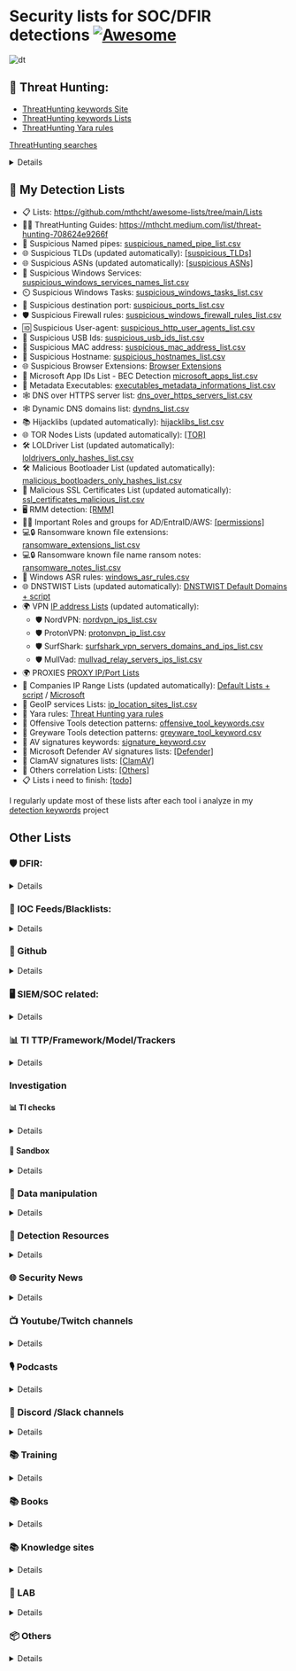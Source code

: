 # Security lists for SOC/DFIR detections [![Awesome](https://awesome.re/badge.svg)](https://awesome.re)
![dt](https://github.com/mthcht/awesome-lists/assets/75267080/059432aa-cfe9-46d1-a611-fbb225bce66e)



## 🐾 Threat Hunting:
- [ThreatHunting keywords Site](https://mthcht.github.io/ThreatHunting-Keywords/)
- [ThreatHunting keywords Lists](https://github.com/mthcht/ThreatHunting-Keywords)
- [ThreatHunting Yara rules](https://github.com/mthcht/ThreatHunting-Keywords-yara-rules)

[ThreatHunting searches](https://github.com/mthcht/Purpleteam/tree/main/Detection/Threat%20Hunting/generic)
<details>
  
  - [Windows Services Searches](https://detect.fyi/threat-hunting-suspicious-windows-service-names-2f0dceea204c)
  - [User-Agents Searches](https://mthcht.medium.com/threat-hunting-suspicious-user-agents-3dd764470bd0)
  - [DNS Over HTTPS Searches](https://mthcht.medium.com/detecting-dns-over-https-30fddb55ac78)
  - [Suspicious TLDs Searches](https://mthcht.medium.com/threat-hunting-suspicious-tlds-a742c2adbf58)
  - [HijackLibs Searches](https://mthcht.medium.com/detect-dll-hijacking-techniques-from-hijacklibs-with-splunk-c760d2e0656f)
  - [Phishing & DNSTWIST Searches](https://detect.fyi/detecting-phishing-attempts-with-dnstwist-37c426b3bbb8)
  - [Browsers extensions Searches](https://mthcht.medium.com/detecting-browser-extensions-installations-e0ac2b45c46b)
  - [C2 hiding in plain sigh](https://mthcht.medium.com/c2-hiding-in-plain-sight-7a83963b9344)
  - [HTML Smuggling artifacts](https://mthcht.medium.com/detecting-html-smuggling-phishing-attempts-15af824e60e4)
  - [PSEXEC & similar tools Searches](https://mthcht.medium.com/detecting-psexec-and-similar-tools-c812bf3dca6c)
  - [Time Slipping detection](https://mthcht.medium.com/event-log-manipulations-1-time-slipping-55bf95631c40)
  - [Suspicious Named pipes](https://detect.fyi/threat-hunting-suspicious-named-pipes-a4206e8a4bc8)

</details>

## 📂 My Detection Lists 
- 📋 Lists: https://github.com/mthcht/awesome-lists/tree/main/Lists
- 🕵️‍♂️ ThreatHunting Guides: https://mthcht.medium.com/list/threat-hunting-708624e9266f
- 🚰 Suspicious Named pipes: [suspicious_named_pipe_list.csv](https://github.com/mthcht/awesome-lists/blob/main/Lists/suspicious_named_pipe_list.csv)
- 🌐 Suspicious TLDs (updated automatically): [[suspicious_TLDs]](https://github.com/mthcht/awesome-lists/tree/main/Lists/TLDs)
- 🌐 Suspicious ASNs (updated automatically): [[suspicious ASNs]](https://github.com/mthcht/awesome-lists/tree/main/Lists/ASNs)
- 🔧 Suspicious Windows Services: [suspicious_windows_services_names_list.csv](https://github.com/mthcht/awesome-lists/blob/main/Lists/suspicious_windows_services_names_list.csv)
- ⏲️ Suspicious Windows Tasks: [suspicious_windows_tasks_list.csv](https://github.com/mthcht/awesome-lists/blob/main/Lists/suspicious_windows_tasks_list.csv)
- 🚪 Suspicious destination port: [suspicious_ports_list.csv](https://github.com/mthcht/awesome-lists/blob/main/Lists/suspicious_ports_list.csv)
- 🛡️ Suspicious Firewall rules: [suspicious_windows_firewall_rules_list.csv](https://github.com/mthcht/awesome-lists/blob/main/Lists/suspicious_windows_firewall_rules_list.csv)
- 🆔 Suspicious User-agent: [suspicious_http_user_agents_list.csv](https://github.com/mthcht/awesome-lists/blob/main/Lists/suspicious_http_user_agents_list.csv)
- 📇 Suspicious USB Ids: [suspicious_usb_ids_list.csv](https://github.com/mthcht/awesome-lists/blob/main/Lists/suspicious_usb_ids_list.csv)
- 🔢 Suspicious MAC address: [suspicious_mac_address_list.csv](https://github.com/mthcht/awesome-lists/blob/main/Lists/suspicious_mac_address_list.csv)
- 📛 Suspicious Hostname: [suspicious_hostnames_list.csv](https://github.com/mthcht/awesome-lists/blob/main/Lists/suspicious_hostnames_list.csv)
- 🌐 Suspicious Browser Extensions: [Browser Extensions](https://github.com/mthcht/awesome-lists/tree/main/Lists/Browser%20Extensions)
- 📧 Microsoft App IDs List - BEC Detection [microsoft_apps_list.csv](https://github.com/mthcht/awesome-lists/blob/main/Lists/microsoft_apps_list.csv)
- 🧮 Metadata Executables: [executables_metadata_informations_list.csv](https://github.com/mthcht/awesome-lists/blob/main/Lists/Windows%20Metadata/executables_metadata_informations_list.csv)
- 🕸️ DNS over HTTPS server list: [dns_over_https_servers_list.csv](https://github.com/mthcht/awesome-lists/blob/main/Lists/dns_over_https_servers_list.csv)
- 🕸️ Dynamic DNS domains list:  [dyndns_list.csv](https://github.com/mthcht/awesome-lists/blob/main/Lists/DYNDNS/dyn-dns-list-alexandrosmagos/dyndns_list.csv)
- 📚 Hijacklibs (updated automatically): [hijacklibs_list.csv](https://github.com/mthcht/awesome-lists/blob/main/Lists/Hijacklibs/hijacklibs_list.csv)
- 🌐 TOR Nodes Lists (updated automatically): [[TOR]](https://github.com/mthcht/awesome-lists/tree/main/Lists/TOR)
- 🛠️ LOLDriver List (updated automatically): [loldrivers_only_hashes_list.csv](https://github.com/mthcht/awesome-lists/blob/main/Lists/Drivers/loldrivers_only_hashes_list.csv)
- 🛠️ Malicious Bootloader List (updated automatically): [malicious_bootloaders_only_hashes_list.csv](https://github.com/mthcht/awesome-lists/blob/main/Lists/Drivers/malicious_bootloaders_only_hashes_list.csv)
- 📜 Malicious SSL Certificates List (updated automatically): [ssl_certificates_malicious_list.csv](https://github.com/mthcht/awesome-lists/blob/main/Lists/SSL%20CERTS/ssl_certificates_malicious_list.csv)
- 🖥️ RMM detection: [[RMM]](https://github.com/mthcht/awesome-lists/tree/main/Lists/RMM)
- 👤🔑 Important Roles and groups for AD/EntraID/AWS: [[permissions]](https://github.com/mthcht/awesome-lists/tree/main/Lists/permissions)
- 💻🔒 Ransomware known file extensions: [ransomware_extensions_list.csv](https://github.com/mthcht/awesome-lists/blob/main/Lists/ransomware_extensions_list.csv)
- 💻🔒 Ransomware known file name ransom notes: [ransomware_notes_list.csv](https://github.com/mthcht/awesome-lists/blob/main/Lists/ransomware_notes_list.csv)
- 📝 Windows ASR rules: [windows_asr_rules.csv](https://github.com/mthcht/awesome-lists/blob/main/Lists/windows_asr_rules.csv)
- 🌐 DNSTWIST Lists (updated automatically): [DNSTWIST Default Domains + script](https://github.com/mthcht/awesome-lists/tree/main/Lists/DNSTWIST)
- 🌍 VPN [IP address Lists](https://github.com/mthcht/awesome-lists/tree/main/Lists/VPN) (updated automatically): 
  - 🛡️ NordVPN: [nordvpn_ips_list.csv](https://github.com/mthcht/awesome-lists/blob/main/Lists/VPN/NordVPN/nordvpn_ips_list.csv)
  - 🛡️ ProtonVPN: [protonvpn_ip_list.csv](https://github.com/mthcht/awesome-lists/blob/main/Lists/VPN/ProtonVPN/protonvpn_ip_list.csv)
  - 🛡️ SurfShark: [surfshark_vpn_servers_domains_and_ips_list.csv](https://github.com/mthcht/awesome-lists/blob/main/Lists/VPN/SurfSharkVPN/surfshark_vpn_servers_domains_and_ips_list.csv)
  - 🛡️ MullVad: [mullvad_relay_servers_ips_list.csv](https://github.com/mthcht/awesome-lists/blob/main/Lists/VPN/MullVad/mullvad_relay_servers_ips_list.csv)
- 🌍 PROXIES [PROXY IP/Port Lists](https://github.com/mthcht/awesome-lists/tree/main/Lists/PROXY)
- 🏢 Companies IP Range Lists (updated automatically): [Default Lists + script](https://github.com/mthcht/awesome-lists/tree/main/Lists/Ranges_IP_Address_Company_List/bgp.he.net) / [Microsoft](https://github.com/mthcht/awesome-lists/tree/main/Lists/Ranges_IP_Address_Company_List/Microsoft)
- 📍  GeoIP services Lists: [ip_location_sites_list.csv](https://github.com/mthcht/awesome-lists/blob/main/Lists/GeoIP/ip_location_sites_list.csv)
- 🧬 Yara rules: [Threat Hunting yara rules](https://github.com/mthcht/ThreatHunting-Keywords-yara-rules)
- 🧬 Offensive Tools detection patterns: [offensive_tool_keywords.csv](https://raw.githubusercontent.com/mthcht/ThreatHunting-Keywords/main/offensive_tool_keyword.csv)
- 🧬 Greyware Tools detection patterns: [greyware_tool_keyword.csv](https://raw.githubusercontent.com/mthcht/ThreatHunting-Keywords/main/greyware_tool_keyword.csv)
- 🧬 AV signatures keywords: [signature_keyword.csv](https://github.com/mthcht/ThreatHunting-Keywords/blob/main/signature_keyword.csv)
- 🧬 Microsoft Defender AV signatures lists: [[Defender]](https://github.com/mthcht/awesome-lists/tree/main/Lists/AV%20signatures/Defender)
- 🧬 ClamAV signatures lists: [[ClamAV]](https://github.com/mthcht/awesome-lists/tree/main/Lists/AV%20signatures/ClamAV)  
- 🔗 Others correlation Lists: [[Others]](https://github.com/mthcht/awesome-lists/tree/main/Lists/Others)
- 📋 Lists i need to finish: [[todo]](https://github.com/mthcht/awesome-lists/tree/main/todo)

I regularly update most of these lists after each tool i analyze in my [detection keywords](https://github.com/mthcht/ThreatHunting-Keywords) project

## Other Lists


### 🛡️ DFIR:

<details>

  - [🔥 EricZimmerman Tools 🔥](https://ericzimmerman.github.io/#!index.md)
  - [usnjrnl_rewind](https://github.com/CyberCX-DFIR/usnjrnl_rewind)
  - [dfir-orc](https://github.com/dfir-orc)
  - [dfir-orc-config](https://github.com/DFIR-ORC/dfir-orc-config)
  - [Arsenal Recon Forensic tools](https://arsenalrecon.com/downloads)
  - [Splunk4DFIR](https://github.com/mf1d3l/Splunk4DFIR)
  - [dfiq](https://github.com/google/dfiq)
  - [Mind maps](https://github.com/AndrewRathbun/DFIRMindMaps)
  - [arfifacts List - DFIRArtifactMuseum](https://github.com/AndrewRathbun/DFIRArtifactMuseum)
  - [arfifacts List - ForensicArtifacts](https://github.com/ForensicArtifacts/artifacts)
  - [Autopsy](https://www.autopsy.com/download/)
  - [SleuthKit](https://github.com/sleuthkit/sleuthkit)
  - [\[OS\] SIFT Workstation](https://www.sans.org/tools/sift-workstation/)
  - [\[OS\] Remnux](https://remnux.org/)
  - [\[OS\] sof-elk](https://github.com/philhagen/sof-elk)
  - [\[OS\] tsurugi](https://tsurugi-linux.org/)
  - [\[OS\] DEFT](https://distrowatch.com/table.php?distribution=deft)
  - [\[OS\] Flare VM](https://github.com/mandiant/flare-vm)
  - [PSBits](https://github.com/gtworek/PSBits/tree/master/DFIR)
  - [Yara - Threat Hunting](https://github.com/mthcht/ThreatHunting-Keywords-yara-rules) + [TH](https://github.com/mthcht/ThreatHunting-Keywords)
  - [Yara - Forge](https://github.com/YARAHQ/yara-forge)
  - [capa](https://github.com/mandiant/capa)
  - [Malcontent](https://github.com/chainguard-dev/malcontent)
  - [\[Event parser\] evtx](https://github.com/omerbenamram/evtx)
  - [\[Event Parser\] procmon-parser](https://github.com/eronnen/procmon-parser)
  - [\[Event Parser\] Linux - MasterParser](https://github.com/securityjoes/MasterParser)
  - [\[EVTX\] Hayabusa](https://github.com/Yamato-Security/hayabusa)
  - [\[EVTX\] WELA](https://github.com/Yamato-Security/WELA)
  - [\[EVTX\] chainsaw](https://github.com/WithSecureLabs/chainsaw)
  - [\[EVTX\] APTHunter](https://github.com/ahmedkhlief/APT-Hunter/)
  - [\[EVTX / Auditd\] Zircolite](https://github.com/wagga40/Zircolite)
  - [werejugo](https://github.com/MarkBaggett/werejugo)
  - [ADTimeline](https://github.com/ANSSI-FR/ADTimeline)
  - [PersistenceSniper](https://github.com/last-byte/PersistenceSniper)
  - [\[O365\] Logs - Microsoft-Analyzer-Suite](https://github.com/evild3ad/Microsoft-Analyzer-Suite)
  - [Logon Tracer](https://github.com/JPCERTCC/LogonTracer)
  - [Timeline Plaso](https://github.com/log2timeline/plaso)
  - [Timeline TimeSketch](https://github.com/google/timesketch)
  - [regripper](https://github.com/warewolf/regripper)
  - [OneDrive OCR DB artifact collector exe](https://github.com/vxunderground/OCRMe/)
  - [OneDrive OCR DB artifact collector python ](https://github.com/Beercow/OCRMe)
  - [hollows hunter](https://github.com/hasherezade/hollows_hunter)
  - [PE sieve](https://github.com/hasherezade/pe-sieve)
  - [RdpCacheStitcher](https://github.com/BSI-Bund/RdpCacheStitcher)
  - [Searching strings - ripgrep](https://github.com/BurntSushi/ripgrep)
  - [Searching strings - Recoll](https://www.recoll.org/pages/recoll-windows.html)
  - [Kape](https://www.kroll.com/en/insights/publications/cyber/kroll-artifact-parser-extractor-kape)
  - [Kape Files](https://github.com/EricZimmerman/KapeFiles)
  - [More Kape ressources](https://github.com/AndrewRathbun/Awesome-KAPE)
  - [VolatileDataCollector](https://github.com/gtworek/VolatileDataCollector)
  - [Velociraptor](https://github.com/Velocidex/velociraptor)
  - [TZ tools](https://www.tzworks.com/download_links.php)
  - [Nirsoft tools](https://www.nirsoft.net/)
  - [\[memory\] MemDump](https://nircmd.nirsoft.net/memdump.html)
  - [\[memory\] MemProcFS](https://github.com/ufrisk/MemProcFS)
  - [\[memory\] MemProcFS-Analyzer](https://github.com/evild3ad/MemProcFS-Analyzer)
  - [\[memory\] avml](https://github.com/microsoft/avml)
  - [\[memory\] WinPmem](https://github.com/Velocidex/WinPmem)
  - [\[memory\] Volatility](https://github.com/volatilityfoundation/volatility3/)
  - [\[Image Mount\] FTK Imager](https://www.exterro.com/ftk-product-downloads)
  - [\[Image Mount\] OSFMount](https://www.osforensics.com/tools/mount-disk-images.html)
  - [\[Network\] Network Miner](https://www.netresec.com/?page=NetworkMiner)
  - [\[Network\] Wireshark](https://www.wireshark.org/)
  - [\[Network\] xplico](https://www.xplico.org/)
  - [\[Carving\] PhotoRec](https://www.cgsecurity.org/wiki/PhotoRec)
  - [\[Carving\] Bulk Extractor](https://github.com/simsong/bulk_extractor)
  - [Didier Stevens tools](https://blog.didierstevens.com/programs/)
  - [\[memory\] Lime](https://github.com/504ensicsLabs/LiME)
  - [Windows artifacts](https://github.com/Psmths/windows-forensic-artifacts)
  - [\[Linux\] UAC](https://github.com/tclahr/uac)
  - [lists - aboutdfir.com](https://aboutdfir.com/)
  - [Monitoring - Osquery](https://github.com/osquery/osquery)
  - [\[IR Guide\] OpenProject ](https://github.com/DebugPrivilege/OpenProject)
  - [\[OSX Tools\] Knockknock](objective-see.com/products/knockknock.html)
  - [\[OSX Tools\] mac_apt](https://github.com/ydkhatri/mac_apt)
  - [Browser Chrome Extensions DNS Forensic](https://github.com/arsolutioner/ExtensionHound)

</details>

### 🚫 IOC Feeds/Blacklists:

<details> 

- [ABUSE.CH BLACKLISTS](https://sslbl.abuse.ch/blacklist/)
- [Block Lists](https://github.com/blocklistproject/Lists)
- [DNS Block List](https://github.com/hagezi/dns-blocklists)
- [Phishing Block List](https://github.com/jarelllama/Scam-Blocklist)
- [Binary Defense IP Block List](https://www.binarydefense.com/banlist.txt)
- [C2IntelFeeds](https://github.com/drb-ra/C2IntelFeeds)
- [Volexity TI](https://github.com/volexity/threat-intel)
- [Open Source TI](https://github.com/Bert-JanP/Open-Source-Threat-Intel-Feeds)
- [C2 Tracker](https://github.com/montysecurity/C2-Tracker)
- [Unit42 IOC](https://github.com/mthcht/iocs)
- [Sekoia IOC](https://github.com/SEKOIA-IO/Community/tree/main/IOCs)
- [Unit42 Timely IOC](https://github.com/PaloAltoNetworks/Unit42-timely-threat-intel)
- [Unit42 Articles IOC](https://github.com/PaloAltoNetworks/Unit42-Threat-Intelligence-Article-Information)
- [ThreatFOX IOC](https://threatfox.abuse.ch/export/)
- [Zscaler ThreatLabz IOC](https://github.com/threatlabz/iocs)
- [Zscaler ThreatLabz Ransomware notes](https://github.com/ThreatLabz/ransomware_notes)
- [experiant.ca](https://fsrm.experiant.ca/api/v1/get])
- [Sophos lab IOC](https://github.com/sophoslabs/IoCs)
- [ESET Research IOC](https://github.com/eset/malware-ioc)
- [ExecuteMalware IOC](https://github.com/executemalware/Malware-IOCs)
- [Cisco Talos IOC](https://github.com/Cisco-Talos/IOCs)
- [Elastic Lab IOC](https://github.com/elastic/labs-releases/tree/main/indicators)
- [Blackorbid APT Report IOC](https://github.com/blackorbird/APT_REPORT)
- [AVAST IOC](https://github.com/avast/ioc)
- [Zimperium IOC](https://github.com/Zimperium/IOC)
- [HarfangLab IOC](https://github.com/HarfangLab/iocs)
- [DoctorWeb IOC](https://github.com/DoctorWebLtd/malware-iocs)
- [BlackLotusLab IOC](https://github.com/blacklotuslabs/IOCs)
- [prodaft IOC](https://github.com/prodaft/malware-ioc)
- [Pr0xylife DarkGate IOC](https://github.com/pr0xylife/DarkGate)
- [Pr0xylife Latrodectus IOC](https://github.com/pr0xylife/Latrodectus)
- [Pr0xylife WikiLoader IOC](https://github.com/pr0xylife/WikiLoader)
- [Pr0xylife SSLoad IOC](https://github.com/pr0xylife/SSLoad)
- [Pr0xylife Pikabot IOC](https://github.com/pr0xylife/Pikabot)
- [Pr0xylife Matanbuchus IOC](https://github.com/pr0xylife/Matanbuchus)
- [Pr0xylife QakBot IOC](https://github.com/pr0xylife/Qakbot)
- [Pr0xylife IceID IOC](https://github.com/pr0xylife/IcedID)
- [Pr0xylife Emotet IOC](https://github.com/pr0xylife/Emotet)
- [Pr0xylife BumbleBee IOC](https://github.com/pr0xylife/Bumblebee)
- [Pr0xylife Gozi IOC](https://github.com/pr0xylife/Gozi)
- [Pr0xylife NanoCore IOC](https://github.com/pr0xylife/Nanocore)
- [Pr0xylife NetWire IOC](https://github.com/pr0xylife/Netwire)
- [Pr0xylife AsyncRAT IOC](https://github.com/pr0xylife/AsyncRAT)
- [Pr0xylife Lokibot IOC](https://github.com/pr0xylife/Lokibot)
- [Pr0xylife RemcosRAT IOC](https://github.com/pr0xylife/RemcosRAT)
- [Pr0xylife nworm IOC](https://github.com/pr0xylife/nworm)
- [Pr0xylife AZORult IOC](https://github.com/pr0xylife/AZORult)
- [Pr0xylife NetSupportRAT IOC](https://github.com/pr0xylife/NetSupportRAT)
- [Pr0xylife BitRAT IOC](https://github.com/pr0xylife/BitRAT)
- [Pr0xylife BazarLoader IOC](https://github.com/pr0xylife/BazarLoader)
- [Pr0xylife SnakeKeylogger IOC](https://github.com/pr0xylife/SnakeKeylogger)
- [Pr0xylife njRat IOC](https://github.com/pr0xylife/njRat)
- [Pr0xylife Vidar IOC](https://github.com/pr0xylife/Vidar)
- [Pr0xylife Warmcookie IOC](https://github.com/pr0xylife/Warmcookie-Badspace)
- [Cloud Intel IOC](https://github.com/unknownhad/CloudIntel)
- [Phihsing urls - last week feed](https://file.jeroengui.be/phishing/last_week.txt)
- [SpamHaus drop.txt](https://www.spamhaus.org/drop/drop.txt)
- [SpamHaus drop + ASN](https://www.spamhaus.org/blocklists/do-not-route-or-peer/)
- [UrlHaus_misp](https://urlhaus.abuse.ch/downloads/misp/)
- [UrlHaus_misp ASN](https://urlhaus.abuse.ch/feeds/)
- [UrlHaus](https://urlhaus.abuse.ch/api/#csv)
- [vx-underground - Great Resource for Samples and Intelligence Reports](https://vx-underground.org/Samples)
- [Ransomware.live](https://ransomware.live)
- [rosti.bin public reports feed](https://rosti.bin.re/feeds)

</details> 

### 🐙 Github

<details>

More github lists: https://github.com/mthcht?tab=stars&user_lists_direction=asc&user_lists_sort=name

</details>

### 🖥️ SIEM/SOC related:
<details>
  
- [EDR Telemetry](https://github.com/tsale/EDR-Telemetry)
- [PurpleTeam Scripts](https://github.com/mthcht/Purpleteam)
- [Awesome-SOC](https://github.com/cyb3rxp/awesome-soc)
- [Threat-Hunting with Splunk](https://github.com/mthcht/ThreatHunting-Keywords)
- [Detection Lists](https://github.com/mthcht/awesome-lists/Lists)
  
</details> 

### 📊 TI TTP/Framework/Model/Trackers 

<details>
  
- [Tools used by ransomware groups - @BushidoToken](https://github.com/BushidoUK/Ransomware-Tool-Matrix)
- [Tools used by Russian APT](https://github.com/BushidoUK/Russian-APT-Tool-Matrix)
- [Tools associated with groups (partial)](https://docs.google.com/spreadsheets/d/1H9_xaxQHpWaa4O_Son4Gx0YOIzlcBWMsdvePFX68EKU)
- [Techniques - MITRE ATT&CK](https://attack.mitre.org/techniques/enterprise/)
- [Tactics - MITRE ATT&CK](https://attack.mitre.org/tactics/enterprise/)
- [Groups & Operations Naming conventions matrix](https://docs.google.com/spreadsheets/d/1H9_xaxQHpWaa4O_Son4Gx0YOIzlcBWMsdvePFX68EKU)
- [Mitigation - MITRE ATT&CK](https://attack.mitre.org/mitigations/enterprise/)
- [ATT&CK matrix navigator](https://mitre-attack.github.io/attack-navigator/)
- [All MITRE data in xlsx format](https://attack.mitre.org/resources/attack-data-and-tools/) 
- [Tools used by threat actor groups - MITRE ATT&CK](https://attack.mitre.org/software/)
- [atomic-red-team](https://github.com/redcanaryco/atomic-red-team)
- [redcanary Threat Detection report](https://redcanary.com/threat-detection-report/)
- [The-Unified-Kill-Chain](https://www.unifiedkillchain.com/assets/The-Unified-Kill-Chain.pdf)
- [TTP pyramid](https://scythe.io/library/summiting-the-pyramid-of-pain-the-ttp-pyramid)
- [Pyramid of pain](https://detect-respond.blogspot.com/2013/03/the-pyramid-of-pain.html)
- [Cyber Kill chain](https://www.lockheedmartin.com/en-us/capabilities/cyber/cyber-kill-chain.html)
- [MITRE D3FEND](https://d3fend.mitre.org/)
- [MITRE CAPEC](https://capec.mitre.org/)
- [MITRE CAR](https://car.mitre.org/)
- [MITRE PRE-ATT&CK Techniques](https://attack.mitre.org/versions/v7/techniques/pre/)
- [APTMAP](https://github.com/andreacristaldi/APTmap)
- [🔥ALL TI Reports🔥](https://github.com/mthcht/ThreatIntel-Reports)
- [🔥ALL TI Reports searches🔥](https://mthcht.github.io/ThreatIntel-Reports/)
  
</details>


###  Investigation

#### 📊 TI checks

<details>
  
  - [Virustotal](https://www.virustotal.com/#/home/search)
  - [SpamHaus](https://check.spamhaus.org/)
  - [AbuseIPDB](https://www.abuseipdb.com/)
  - [Malwarebazaar](https://bazaar.abuse.ch/)
  - [emailrep](https://emailrep.io/)
  - [cloudfare scan](https://radar.cloudflare.com/scan)
  - [shodan](https://www.shodan.io/)
  - [Onyphe](https://www.onyphe.io/)
  - [Censys](https://search.censys.io/)
  - [cybergordon (reputation check)](https://cybergordon.com/)
  - [threatminer](https://www.threatminer.org/)
  - [urlscan](https://urlscan.io/)
  - [Apptotal (apps and extensions analysis)](https://apptotal.io/)
  - [urlquery](http://urlquery.net/)
  - [cloudfare scanner](https://radar.cloudflare.com/)
  - [urlvoid](https://www.urlvoid.com)
  - [urldna.io](https://urldna.io/)
  - [checkphish](https://checkphish.bolster.ai/)
  - [ipvoid](https://www.ipvoid.com/)
  - [mxtoolbox](https://mxtoolbox.com/NetworkTools.aspx)
  - [mxtoolbox mail header](https://mxtoolbox.com/EmailHeaders.aspx)
  - [Microsoft TI](https://ti.defender.microsoft.com/)
  - [pulsedive](https://pulsedive.com/)
  - [threatbook](https://threatbook.io/)
  - [McAfee Threat Intelligence Exchange](https://www.mcafee.com/enterprise/en-us/products/threat-intelligence-exchange.html)
  - [Kaspersky Security Network](https://www.kaspersky.com/security-network)
  - [Microsoft Security Intelligence Report](https://www.microsoft.com/en-us/wdsi/intelligence-report)
  - [IBM X-Force Exchange](https://exchange.xforce.ibmcloud.com/) 
  - [AlienVault OTX](https://otx.alienvault.com/)
  - [greynoise](https://viz.greynoise.io/)
  - [whoxy](https://www.whoxy.com/reverse-whois/)
  - [url tiny-scan](https://www.tiny-scan.com/)
  - [certificates - crt.sh](https://crt.sh/)
  - [validin.com](https://app.validin.com/)
  - [Browser Extension CRX checker](https://crxaminer.tech/)
  
  - [echotrail](https://www.echotrail.io/)
  - [Malware-Traffic-Analysis (PCAP files)](https://malware-traffic-analysis.net/)
  - [redhuntlabs](https://redhuntlabs.com/online-ide-search)
  - [whois domaintools](https://whois.domaintools.com/)
  - [ASN check bgp.he](/bgp.he.net/)
  - [viewdns](http://viewdns.info/)
  - [OUI mac address lookup](https://www.wireshark.org/tools/oui-lookup.html)
  - [xcyclopedia](https://strontic.github.io/xcyclopedia/)
  - [abuse.ch](https://abuse.ch/#platforms)
  - [malware-traffic-analysis](https://www.malware-traffic-analysis.net/index.html)
  - [waybackmachine](http://web.archive.org/)
  - [dnshistory](https://dnshistory.org/)
  - [asnlookup](https://asnlookup.com/)
  - [fofa.info](https://fofa.info/)
  - [SecurityTrail](https://securitytrails.com/)
  - [ZommEye](https://www.zoomeye.hk/)

</details>

#### 🔬 Sandbox

<details>
  
- [Sandbox Anyrun](https://any.run/)
- [triage](https://tria.ge/s)
- [capesandbox](https://www.capesandbox.com/)
- [joesandbox](https://www.joesandbox.com/analysispaged/0)
- [filescan.io](https://www.filescan.io/)
- [Sandbox HA](https://www.hybrid-analysis.com/)
- [virustotal](https://www.virustotal.com)
- [threat zone](https://app.threat.zone/scan)
- [vmray](https://www.vmray.com/)
</details>


### 🧩 Data manipulation

<details>
  
- [jsoncrack](https://jsoncrack.com/editor)
- [Grok debugger](https://grokdebugger.com/)
- [JS deobfuscator](https://lelinhtinh.github.io/de4js/)
- [cyberchef](https://cyberchef.org/)
- [PCAP online analyzer](https://apackets.com/)
- [Hash calculator](https://md5calc.com/hash)
- [regex101](https://regex101.com/)
- [CyberChef](https://gchq.github.io/CyberChef/)
- [Javascript Deobfuscator](https://deobfuscate.relative.im/)
- [JSONViewer](https://jsonviewer.stack.hu/)
- [TextMechanic](https://textmechanic.com/)
- [UrlEncode.org](https://www.urlencoder.org/)
- [TextFixer](https://www.textfixer.com/)
- [RegExr](https://regexr.com/)
- [TextUtils](https://textutils.com/)
- [TextCompactor](https://textcompactor.com/)
- [Pretty Diff](https://prettydiff.com/)
- [XML Tree](http://www.xmltree.com/)
- [Online XML Formatter and Beautifier](https://www.freeformatter.com/xml-formatter.html)
- [XML Escape Tool](https://www.freeformatter.com/xml-escape.html)
- [DiffChecker](https://www.diffchecker.com/)
- [CSVJSON](https://www.csvjson.com/)
- [HTML Formatter](https://htmlformatter.com/)
- [Text Tool](https://texttools.netlify.app/)
- [String Manipulation Tool](https://string-functions.com/)
- [unshorten it](https://www.unshorten.it)
- [urlunscrambler](https://www.urlunscrambler.com/)
- [longurl](https://www.longurl.org/)
- [Message Header](https://mha.azurewebsites.net/pages/mha.html)
- [MXToolbox EmailHeaders](https://mxtoolbox.com/EmailHeaders.aspx)
- [Email Header Analyzer](https://emailheaders.verification-check.com/)
- [Email Header Analysis](https://www.email-format.com/header-analysis/)
- [Gitlab dashboard from Excel](https://thisdavej.com/copy-table-in-excel-and-paste-as-a-markdown-table/)
- [OPENAI](https://openai.com/playground)
- [uncoder](https://uncoder.io/)
- [DeHashed](https://dehashed.com/)

</details>


### 📡 Detection Resources

<details>

- [Detection Lists](https://github.com/mthcht/awesome-lists/tree/main/Lists)
- [MITRE techniques](https://attack.mitre.org/techniques/enterprise/)
- [MITRE Updates](https://attack.mitre.org/resources/updates/)
- [MITRE D3fend](https://d3fend.mitre.org/)
- [MITRE Navigator](https://mitre-attack.github.io/attack-navigator/)
- [MITRE Datasources](https://attack.mitre.org/datasources/)
- [GTFOBIN](https://github.com/mthcht/GTFOBins.github.io)
- [LOLBAS](https://github.com/mthcht/LOLBAS)
- [LOTS](https://lots-project.com/)
- [LOLRMM](https://github.com/magicsword-io/LOLRMM)
- [loldrivers](https://www.loldrivers.io/)
- [LOLRMM](https://github.com/magicsword-io/LOLRMM)
- [LOLC2](https://github.com/lolc2/lolc2.github.io)
- [LOLESXI](https://github.com/LOLESXi-Project/LOLESXi)
- [WTFBIN](https://wtfbins.wtf/)
- [Sigma](https://github.com/mthcht/sigma/tree/master/rules)
- [Splunk Rules](https://research.splunk.com/detections/)
- [Elastic Rules](https://github.com/elastic/detection-rules)
- [DFIR-Report Sigma-Rules](https://github.com/The-DFIR-Report/Sigma-Rules)
- [JoeSecurity Sigma-Rules](https://github.com/joesecurity/sigma-rules/tree/master/rules)
- [mdecrevoisier Sigma-Rules](https://github.com/mdecrevoisier/SIGMA-detection-rules)
- [P4T12ICK Sigma-Rules](https://github.com/P4T12ICK/Sigma-Rule-Repository)
- [tsale Sigma-Rules](https://github.com/tsale/Sigma_rules)
- [list of detections resources](https://github.com/jatrost/awesome-detection-rules)
- [KQL Hunting Queries](https://github.com/Bert-JanP/Hunting-Queries-Detection-Rules)
- [detection engineering resources](https://github.com/infosecB/awesome-detection-engineering)
- [Defender Resource](https://defenderresourcehub.info/)
- [awesome-threat-detection](https://github.com/0x4D31/awesome-threat-detection)
  
</details>



### 🌐 Security News

<details>

- [Adam Chester Blog Feed](https://blog.xpnsec.com/rss.xml)
- [ahnlab apt feed](https://asec.ahnlab.com/en/category/apt-en/feed/)
- [ahnlab cert feed](https://asec.ahnlab.com/en/category/cert-en/feed)
- [ahnlab phishing feed](https://asec.ahnlab.com/en/category/phishing-scam-en/feed)
- [ahnlab trend feed](https://asec.ahnlab.com/en/category/trend-en/feed)
- [Akamai blog feed](https://feeds.feedburner.com/akamai/blog)
- [Any.run malware analysis blog feed](https://any.run/cybersecurity-blog/category/malware-analysis/feed/)
- [Avast Blog feed](https://blog.avast.com/rss.xml)
- [badsectorlabs Last week in security - Redteam](https://blog.badsectorlabs.com/feeds/all.atom.xml)
- [bi-zone blog feed](https://medium.com/feed/@bi-zone)
- [bitdefender labs feed](https://www.bitdefender.com/nuxt/api/en-us/rss/labs/)
- [binarydefense blog feed](https://www.binarydefense.com/feed/)
- [Blackberry blog](https://blogs.blackberry.com/en/home)
- [Bleepingcomputer Feed](https://www.bleepingcomputer.com/feed/)
- [bleepingcomputer feed](https://www.bleepingcomputer.com/feed/)
- [broadcom blog feed](https://sed-cms.broadcom.com/rss/v1/blogs/rss.xml)
- [CERT FR Alerts](https://www.cert.ssi.gouv.fr/alerte/)
- [CERT FR Avis](https://www.cert.ssi.gouv.fr/avis/)
- [CERT LV feed](https://cert.lv/en/feed/rss/all)
- [CERT PL feed](https://cert.pl/en/rss.xml)
- [CERT SE feed](https://www.cert.se/feed.rss)
- [CERT SI feed](https://www.cert.si/en/category/news/feed/)
- [CERT UA feed](https://cert.gov.ua/api/articles/rss)
- [CERT-FR](https://www.cert.ssi.gouv.fr/)
- [Checkpoint Research feed](https://research.checkpoint.com/feed)
- [CIRT bd feed](https://www.cirt.gov.bd/feed/)
- [CISA news feed](https://www.cisa.gov/cybersecurity-advisories/all.xml)
- [CISA news](https://www.cisa.gov/news-events/news)
- [Cisco Talos](https://www.talosintelligence.com/)
- [claroty team82 research](https://claroty.com/team82/research/)
- [Cloudfare security feed](https://blog.cloudflare.com/tag/security/rss)
- [Clément Notin Feed](https://clement.notin.org/feed.xml)
- [crowdstrike counter adversary operations blog](https://www.crowdstrike.com/en-us/blog/category.counter-adversary-operations/)
- [deepinstinct blog](https://www.deepinstinct.com/blog)
- [detect.fyi](https://detect.fyi/)
- [Detection engineering weekly](https://www.detectionengineering.net/)
- [DFIR weekly news](https://thisweekin4n6.com/)
- [DFIR weekly news feed](https://thisweekin4n6.wordpress.com/feed/)
- [drweb virus alert feed](https://news.drweb.com/rss/get/?c=9)
- [eclecticiq threat intel](https://www-eclecticiq-com.sandbox.hs-sites.com/blog?type=intelligence-research#overview)
- [Elastic security labs blog](https://www.elastic.co/security-labs)
- [elastic security labs blog feed](https://www.elastic.co/security-labs/rss/feed.xml)
- [EricaZelic Blog](https://ericazelic.medium.com/)
- [forcepoint lab blog](https://www.forcepoint.com/blog/x-labs)
- [genians threat intel feed](https://www.genians.co.kr/blog/threat_intelligence/rss.xml)
- [gi7w0rm threat intel feed](https://medium.com/feed/@gi7w0rm)
- [Google Project Zero blog feed](https://googleprojectzero.blogspot.com/feeds/posts/default?alt=rss)
- [Google threat intelligence feed](https://feeds.feedburner.com/threatintelligence/pvexyqv7v0v)
- [Google Threat Intelligence](https://cloud.google.com/blog/topics/threat-intelligence)
- [Google Threat analysis feed](https://blog.google/threat-analysis-group/rss/)
- [Group-IB feed](https://blog.group-ib.com/rss.xml)
- [HackerNews Feed](https://feeds.feedburner.com/TheHackersNews)
- [harfanglab lab feed](https://harfanglab.io/insidethelab/feed/)
- [hexacorn blog feed](http://www.hexacorn.com/blog/feed/)
- [horizon3 Feed](https://www.horizon3.ai/feed/)
- [hunt.io blog](https://hunt.io/blog)
- [huntress blog feed](https://www.huntress.com/blog/rss.xml)
- [IC3 CSA feed](https://www.ic3.gov/CSA/rss)
- [Infostealers Hub News Feed](https://www.infostealers.com/learn-info-stealers/feed/)
- [infostealers reports feed](https://www.infostealers.com/info-stealers-reports/feed/)
- [Intrinsec feed](https://www.intrinsec.com/feed/)
- [isc sans edu feed](https://isc.sans.edu/rssfeed.xml)
- [JPCERT feed](https://blogs.jpcert.or.jp/en/atom.xml)
- [JPCERT](https://www.jpcert.or.jp/english/)
- [krebsonsecurity feed](https://krebsonsecurity.com/feed/)
- [malwarebytes blog feed](https://www.malwarebytes.com/blog/feed/index.xml)
- [malwaretech feed](https://www.malwaretech.com/feed)
- [Mauricio Velazco Blog](https://medium.com/@mvelazco)
- [mcafee labs feed](https://www.mcafee.com/blogs/other-blogs/mcafee-labs/feed/)
- [Michael Haag Blog](https://haggis-m.medium.com/)
- [Microsoft security blog feed](https://www.microsoft.com/en-us/security/blog/feed/)
- [Microsoft Incident response ninja hub](https://techcommunity.microsoft.com/blog/microsoftsecurityexperts/welcome-to-the-microsoft-incident-response-ninja-hub/4243594)
- [Microsoft Threat Intel feed](https://www.microsoft.com/en-us/security/blog/topic/threat-intelligence/feed)
- [morphisec threat research](https://blog.morphisec.com/topic/threat-research)
- [NCC Group research feed](https://research.nccgroup.com/feed/)
- [nccgroup research blog security](https://www.nccgroup.com/us/research-blog/?resource=18345&category=18146#hub)
- [NCSC news feed](https://feeds.english.ncsc.nl/news.rss)
- [NIST CVEs](https://nvd.nist.gov/vuln/search/results?isCpeNameSearch=false&results_type=overview&form_type=Basic&search_type=all&startIndex=0)
- [NIST cybersecurity insights feed](https://www.nist.gov/blogs/cybersecurity-insights/rss.xml)
- [Offensive Research - DSAS by INJECT](https://blog.injectexp.dev/)
- [orangecyberdefense Intel](https://www.orangecyberdefense.com/global/blog?tx_solr%5Bfilter%5D%5B0%5D=tags%3AIntelligence-led+Security)
- [outpost24 research and threat intel feed](https://outpost24.com/blog/category/research-and-threat-intel/feed/)
- [proofpoint threat insight](https://www.proofpoint.com/us/blog/threat-insight#)
- [Qualys Threat research feed](https://blog.qualys.com/vulnerabilities-threat-research/feed)
- [redcanary feed](https://www.redcanary.co/feed/)
- [reversinglabs threat research](https://www.reversinglabs.com/blog/tag/threat-research)
- [sans blog](https://www.sans.org/blog/)
- [security.com threat intel](https://www.security.com/threat-intelligence)
- [securityaffairs apt feed](https://securityaffairs.com/category/apt/feed)
- [securityweek feed](https://www.securityweek.com/feed/)
- [securlist apt targeted attacks feed](https://securelist.com/threat-category/apt-targeted-attacks/feed/)
- [Sekoia Blog](https://blog.sekoia.io/)
- [Sekoia blog feed](https://blog.sekoia.io/feed/)
- [SentinelOne labs feed](https://www.sentinelone.com/labs/feed/)
- [seqrite techical blog](https://www.seqrite.com/blog/category/technical/)
- [Simone Kraus blog feed](https://medium.com/feed/@simone.kraus)
- [sophos threat research feed](https://news.sophos.com/en-us/category/threat-research/feed/)
- [specterops feed](https://posts.specterops.io/feed)
- [Splunk Research Blog](https://www.splunk.com/en_us/blog/author/secmrkt-research.html)
- [Sybersecyrity news feed](https://cybersecuritynews.com/feed/)
- [Talos feed](https://feeds.feedburner.com/feedburner/Talos)
- [tenable Blog](https://medium.com/tenable-techblog)
- [The HackerNews feed](https://feeds.feedburner.com/TheHackersNews)
- [thedfirreport feed](https://thedfirreport.com/feed/)
- [threat connect blog feed](https://threatconnect.com/blog/feed/)
- [threatlabz zscaler blog](https://threatlabz.zscaler.com/blogs)
- [threatpost feed](https://threatpost.com/feed/)
- [trendmicro security feed](http://feeds.trendmicro.com/TrendMicroSimplySecurity)
- [Trustwave blog feed](https://www.trustwave.com/en-us/resources/blogs/spiderlabs-blog/rss.xml)
- [Twitter](https://twitter.com/home)
- [Unit42 feed](http://feeds.feedburner.com/Unit42)
- [Unit42 feed](https://unit42.paloaltonetworks.com/feed/)
- [virusbulletin feed](https://www.virusbulletin.com/rss)
- [virusbulletin](https://www.virusbulletin.com/virusbulletin/)
- [volexity blog feed](https://www.volexity.com/blog/feed/)
- [welivesecurity feed](https://www.welivesecurity.com/en/rss/feed/)

</details>



### 📺 Youtube/Twitch channels

<details>
  
  - [DFIR - 13cubed videos](https://www.youtube.com/@13Cubed/videos)
  - [DFIR - SANS videos](https://www.youtube.com/@SANSForensics/videos)
  - [DFIR - MyDFIR](https://youtube.com/@mydfir)
  - [DFIR - DFIRScience](https://www.youtube.com/@DFIRScience/videos)
  - [Malware Analysis - jstrosch](https://www.youtube.com/@jstrosch/videos)
  - [Malware Analysis - cyberraiju](https://www.youtube.com/@cyberraiju/videos)
  - [Malware Analysis - Botconf](https://www.youtube.com/@BotConfTV)
  - [DFIR - AntisyphonTraining](https://www.youtube.com/@AntisyphonTraining)
  - [DFIR - BlackPerl](https://youtube.com/watch?v=KzD0MmEYAzQ&list=PLjWEV7pmvSa6f-NTpXsaUYWZLjLAB_0TS)
  - [Malware Analysis - malwareanalysisforhedgehogs](https://youtube.com/@malwareanalysisforhedgehogs?si=rHy80uPhjtyPtX0K)
  - [DFIR - BlueMonkey4n6](https://www.youtube.com/@BlueMonkey4n6/playlists)
  - [DFIR - binaryzone](https://www.youtube.com/@binaryz0ne/playlists)
  - [Detection Engineering - Splunk - atomicsonafriday](https://www.youtube.com/@atomicsonafriday/streams)
  - [Exploitation - HackerSploit](https://www.youtube.com/@HackerSploit/playlists)
  - [DFIR - TheTaggartInstitute](https://www.youtube.com/@TheTaggartInstitute/videos)
  - [Malware Analysis - JohnHammond](https://www.youtube.com/@_JohnHammond)
  - [Malware Analysis - invokereversing](https://youtube.com/@invokereversing)
  - [Exploitation - Defcon Talks](https://www.youtube.com/user/DEFCONConference/videos)  + https://media.defcon.org/
  - [Exploitation - Alh4zr3d - twitch](https://www.twitch.tv/Alh4zr3d)
  - [Exploitation - Alh4zr3d - youtube](https://www.youtube.com/@alh4zr3d3/videos)
  - [Exploitation - incodenito](https://youtube.com/@incodenito?si=uV9UDhYFs_vQYayR)
  - [Malware Analysis - MalwareTechBlog](https://www.youtube.com/@MalwareTechBlog)
  - [Exploitation - LiveOverflow](https://www.youtube.com/@LiveOverflow)
  - [Malware Analysis - neoeno](https://youtube.com/@neoeno4242?si=_mVioHsmbvu17KNk)
  - [Malware Analysis - AzakaSekai](https://www.youtube.com/@AzakaSekai)
  - [CTI - bushidotoken](https://youtube.com/@bushidotoken)
  - [CTI - @TLP_R3D](https://www.youtube.com/@TLP_R3D)
  - [Windows Internal - @mrexodia](https://www.youtube.com/@mrexodia)
  - [!!! Exploitation - ippsec](https://www.youtube.com/@ippsec)
  - [Exploitation - flangvik](https://youtube.com/@flangvik?si=vVShvHdg3QCLrHJf)
</details>

### 🎙️ Podcasts

<details>

  - [darknetdiaries](https://darknetdiaries.com/)
  - [risky.biz](https://risky.biz/)
  - [DFIR Podcasts](https://digitalforensicsurvivalpodcast.libsyn.com/podcast)
  - [cloud.withgoogle.com](https://cloud.withgoogle.com/cloudsecurity/podcast/)
  - [Internet Storm Center sans podcast](https://isc.sans.edu/podcast.html)
  - [7 minutes security Podcast](https://7minsec.com/)
  - [hacking-humans](https://thecyberwire.com/podcasts/hacking-humans/)
  - [CISO series](https://cisoseries.com/category/podcast/cyber-security-headlines/)
  - [Splunk Atomic on Friday](https://www.youtube.com/@atomicsonafriday/streams)
  - [NolimitSecu (FR)](https://www.nolimitsecu.fr/)
  - [HacknSpeak (FR)](https://open.spotify.com/show/2lwA1WLVqnYvnlc7WkV3yU)
  - [Radio CSIRT (FR)](https://www.radiocsirt.org)
  - [Security Conversations](https://securityconversations.com/)
  - [Monde de la cyber (FR)](https://open.spotify.com/show/0uNuF41uZYwwik1AW6hOSM?si=iv8LKD8VQQSM8Tqf-F1X0w)

</details>

### 💬 Discord /Slack channels

<details>

- [RedTeam - 🔥 Initial Access Guild 🔥 Discord](https://discord.com/channels/1118340483337424936)
- [RedTeam - 🔥 Red-Team VX community 🔥 Discord](https://discord.com/channels/1012733841229746240)
- [RedTeam - BloodHoundHQ Slack](bloodhoundhq.slack.com)
- [RedTeam - evilsocket Discord](https://discord.com/channels/1100085665766572142)
- [RedTeam - OffSec Discord](https://discord.com/channels/780824470113615893/)
- [Threat Hunting - Threat Hunter community Discord](https://discord.com/channels/690293821866508430/)
- [PurpleTeam - Ipurpleteam Discord](https://discord.com/channels/1285691872928595968)
- [Blueteam Detection engineering - Hunter's Den Discord](https://discord.com/channels/1104707391569797200)
- [Blueteam Detection engineering - Sigma HQ Discord](https://discord.com/channels/1176230866515669072)
- [Blueteam Threat Intel - Malcore Discord](https://discord.com/channels/1087758991809060876/1165463214457368677)

</details>

### 📚 Training

<details>

#### DFIR
  
  - 13cubed - Investigating Windows Endpoints [13cubed.com -windows endpoints](https://training.13cubed.com/investigating-windows-endpoints)
  - 13cubed - Investigating Windows Memory [13cubed.com -windows memory](https://training.13cubed.com/investigating-windows-memory)
  - 13cubed - Investigating Linux Devices [13cubed.com - linux](https://training.13cubed.com/investigating-linux-devices)
  - SANS: [FOR500](https://www.sans.org/cyber-security-courses/windows-forensic-analysis/)
  - SANS: [FOR508](https://www.sans.org/cyber-security-courses/advanced-incident-response-threat-hunting-training/)
  - Defensive-security: [Linux-live-forensics](https://edu.defensive-security.com/linux-attack-live-forensics-at-scale)
  - @0gtweet - Forensic course: [Mastering Windows Forensics](https://grzegorz-tworek-s-school.teachable.com/)
  - @DebugPrivilege : Forensic Debugging free course [InsightEngineering](https://github.com/DebugPrivilege/InsightEngineering)
  
  - Challenges:
    - Arsenal Recon Disks Images for DFIR: [publicly-accessible-disk-images](https://arsenalrecon-dev.s3.amazonaws.com/blog/publicly-accessible-disk-images-&-mobile-extractions-grid-for-dfir---september-24-2024-update.pdf)
    - @inversecos - APT Emulation Labs: [xintra](https://www.xintra.org/labs)
    - @TheDFIRReport : LABs with logs from the existing reports [dfir-labs](https://the-dfir-report-store.myshopify.com/collections/dfir-labs)
    - @ACEresponder: Courses with Detailed Explanations and Labs [aceresponder.com](https://www.aceresponder.com/challenges)
    - @binaryz0ne: DFIR challenges with [Datasets](https://www.ashemery.com/dfir.html) + [Linux forensic workshop](https://github.com/ashemery/LinuxForensics)

#### SOC

 - tryhackme - [SOC lvl 1](https://tryhackme.com/path/outline/soclevel1)
 - letsdefend.io @chrissanders88 - [letsdefend.io](https://app.letsdefend.io/training)
 - Constructing Defense [constructingdefense.com](https://course.constructingdefense.com/constructing-defense)
 - SANS: [SANS555](https://www.sans.org/cyber-security-courses/siem-with-tactical-analytics/)
 - Xintra: [Attacking and Defending Azure M365](https://training.xintra.org/attacking-and-defending-azure-m365)
  
 - Challenges:
   - Splunk Boss Of The SOC - [BOTS](https://bots.splunk.com/)
     - BOTS [dataset v1](https://github.com/splunk/botsv1)   
     - BOTS [dataset v2](https://github.com/splunk/botsv2)   
     - BOTS [dataset v3](https://github.com/splunk/botsv3)
  - @TheDFIRReport : LABs with logs from the existing reports [dfir-labs](https://the-dfir-report-store.myshopify.com/collections/dfir-labs)
  - @ACEresponder: Courses with Detailed Explanations and Labs [aceresponder.com](https://www.aceresponder.com/challenges)
  - @inversecos - APT Emulation Labs: [xintra](https://www.xintra.org/labs)

#### Offensive
  - [OSCP - HTB](https://0xdf.gitlab.io/cheatsheets/offsec)
  - [OSCP - Course PEN200](https://www.offsec.com/courses/pen-200/)
  - [OSEP - Course PEN300](https://www.offsec.com/courses/pen-300/) 
  
#### Challenges

  - [HackTheBox](https://www.hackthebox.com)
  - [Pentestlab](https://pentesterlab.com)
  - [Root-Me](https://www.root-me.org)
  - [TryHackMe](https://tryhackme.com)
  - [Zenk-Security](https://www.zenk-security.com/challenges)


#### RE / Malware Analysis / Deep Dive
  - [OpenSecurityTraining2](https://p.ost2.fyi/)

 </details>

### 📚 Books

<details>
  
#### DFIR
  - [Practical Forensic Imaging](https://www.amazon.com/Practical-Forensic-Imaging-Securing-Evidence/dp/1593277938)
  - [Practical-Linux-Forensics-Digital-Investigators](https://www.amazon.com/Practical-Linux-Forensics-Digital-Investigators-ebook/dp/B096Z4CRC8)
  - [TheHitchhikersGuidetoDFIRExperiencesFromBeginnersandExperts - Free](https://leanpub.com/TheHitchhikersGuidetoDFIRExperiencesFromBeginnersandExperts)
  - [Forensic Artifacts - Microsoft GuideBook - free](https://cdn-dynmedia-1.microsoft.com/is/content/microsoftcorp/microsoft/final/en-us/microsoft-brand/documents/IR-Guidebook-Final.pdf)
  - [Eric Zimmerman Manual Tools - Free](https://leanpub.com/eztoolsmanuals)
  - [The Art of Memory Forensics: Detecting Malware and Threats in Windows, Linux, and Mac Memory](https://www.amazon.com/Art-Memory-Forensics-Detecting-Malware/dp/1118825098)
  - [Applied Incident Response](https://www.amazon.com/Applied-Incident-Response-Steve-Anson/dp/1119560268)
  - [SANS FOR500 / FOR508 book](https://www.sans.org/cyber-security-courses/advanced-incident-response-threat-hunting-training/)
  - [Blue Team Handbook: Incident Response Edition](https://www.amazon.com/Blue-Team-Handbook-condensed-Responder/dp/1500734756)
  - [Practical Malware Analysis: The Hands-On Guide to Dissecting Malicious Software](https://www.amazon.com/Practical-Malware-Analysis-Hands-Dissecting/dp/1593272901)
  - [Placing the Suspect Behind the Keyboard: DFIR Investigative Mindset](https://www.amazon.com/Placing-Suspect-Behind-Keyboard-Investigative/dp/B0CZPJF23Q)
  - [Crafting the InfoSec Playbook: Security Monitoring and Incident](https://www.amazon.com/Crafting-InfoSec-Playbook-Security-Monitoring/dp/1491949406)
  - [Investigating Windows Systems](https://www.amazon.com/Investigating-Windows-Systems-Harlan-Carvey/dp/0128114150)

#### Malware Anaysis
  - [Practical Malware Analysis: The Hands-On Guide to Dissecting Malicious Software](https://www.amazon.com/Practical-Malware-Analysis-Hands-Dissecting/dp/1593272901)
  - [The Art of Memory Forensics: Detecting Malware and Threats in Windows, Linux, and Mac Memory](https://www.amazon.com/Art-Memory-Forensics-Detecting-Malware/dp/1118825098)
  - [Evasive Malware: A Field Guide to Detecting, Analyzing, and Defeating Advanced Threats](https://www.amazon.fr/Evasive-Malware-Understanding-Deceptive-Self-Defending/dp/1718503261)

#### SOC
  - [Blue Team Handbook: SOC, SIEM, and Threat Hunting](https://www.amazon.com/Blue-Team-Handbook-Condensed-Operations/dp/1091493898)
  - [BTFM: Blue Team Field Manual](https://www.amazon.fr/Blue-Team-Field-Manual-BTFM/dp/154101636X)
  - [PTFM: Purple Team Field Manual](https://www.amazon.com/PTFM-Purple-Team-Field-Manual/dp/B08LJV1QCD) + [PTFM: Purple Team Field Manual v2](https://www.amazon.com/PTFM-2nd-Purple-Field-Manual/dp/1736526790)
  - [EDR - Introduction to endpoint security](https://www.amazon.com/Endpoint-Detection-Response-Essentials-deployment/dp/1835463266)
  - [MITRE - 11 Strategies of a World-Class Cybersecurity Operations Center](https://www.amazon.com/Strategies-World-Class-Cybersecurity-Operations-Center-ebook/dp/B09ZDWRFMW)
  - [Big picture on running a SOC - Modern SOC](https://www.amazon.com/Modern-Security-Operations-Center-ebook/dp/B08BW8Y9Q4)
  - [Practical Malware Analysis: The Hands-On Guide to Dissecting Malicious Software](https://www.amazon.com/Practical-Malware-Analysis-Hands-Dissecting/dp/1593272901)
  - [SANS 555 book](https://www.sans.org/cyber-security-courses/siem-with-tactical-analytics/)
  

#### Deep Dive
  - [Windows Internals Books](https://learn.microsoft.com/en-us/sysinternals/resources/windows-internals)
  - [How Linux Works](https://www.amazon.com/How-Linux-Works-Brian-Ward-ebook/dp/B07X7S1JMB)
  - [Linux Device Drivers](https://lwn.net/Kernel/LDD3/)
  - [Understanding The Linux Virtual Memory Manager](https://www.kernel.org/doc/gorman/pdf/understand.pdf)
  - [Linux insides](https://github.com/0xAX/linux-insides/blob/master/SUMMARY.md)
  - [Linux Ebpf](https://www.amazon.com/Learning-eBPF-Programming-Observability-Networking/dp/1098135121)
  - [Windows Security Internals](https://www.oreilly.com/library/view/windows-security-internals/9781098168834)

#### Exploitation
  - [Hacking Art Exploitation](https://www.amazon.com/Hacking-Art-Exploitation-Jon-Erickson-ebook/dp/B004OEJN3I)
  - [Hacker Playbook Practical Penetration Testing](https://www.amazon.com/Hacker-Playbook-Practical-Penetration-Testing-ebook/dp/B07CSPFYZ2)
  - [RTFM: Red Team Field Manual](https://www.amazon.com/RTFM-Red-Team-Field-Manual-ebook/dp/B0B7H8X3XY)
  - [Red Team Development and Operations: A practical guide](https://www.amazon.com/Red-Team-Development-Operations-practical-ebook/dp/B0842BMMCC)
  - [RTRM: Red Team Reference Manual](https://www.amazon.com/RTRM-Red-Team-Reference-Manual/dp/B08N37KDPQ)
  - [POC||GTFO](https://nostarch.com/search/gtfo)

</details>

### 📚 Knowledge sites

<details>

  - [DFIR - NTFS deepdive - ntfs.com](https://www.ntfs.com/index.html)
  - [DFIR - aboutdfir](https://aboutdfir.com/)
  - [DFIR - Forensic Artifacts - microsoft GuideBook](https://cdn-dynmedia-1.microsoft.com/is/content/microsoftcorp/microsoft/final/en-us/microsoft-brand/documents/IR-Guidebook-Final.pdf)
  - [Malware Analysis - unprotect.it - Evasion techniques](https://unprotect.it/)
  - [Exploitation - hacktricks](https://book.hacktricks.xyz/)
  - [Exploitation - PayloadsAllTheThings](https://github.com/swisskyrepo/PayloadsAllTheThings)
  - [Exploitation - red-team-note](https://dmcxblue.gitbook.io/red-team-notes-2-0/files/red-team-guide)
  - [Exploitation - Red Team Notes](https://www.ired.team/)
  - [DFIR - JPCERT Tools Analysis](https://jpcertcc.github.io/ToolAnalysisResultSheet/)
  - [Exploitation - Red Team TTP](https://rosesecurity.gitbook.io/red-teaming-ttps)
  - [Linux - EBPF docs](https://docs.ebpf.io/)
  - [DFIR - Microsoft NinjaHub](https://aka.ms/MicrosoftIRNinjaHub)
  - [DEV - Windows PInvoke signatures](https://pinvoke.net/)
  - [Privacy - VPN privacy guide](https://docs.google.com/spreadsheets/d/1L72gHJ5bTq0Djljz0P-NCAaURrXwsR1MsLpVmAt3bwg)
  - [Detection - GCP Attack - Defense](https://github.com/anrbn/GCP-Attack-Defense)
  - [Detection - Azure Attack Defense](https://github.com/Cloud-Architekt/AzureAD-Attack-Defense)
  - [Detection - Unprotect project](https://unprotect.it/snippets/)
  - [Exploitation - Hacker recipes](https://www.thehacker.recipes/)
  - [Logs - Events - ultimatewindowssecurity](https://www.ultimatewindowssecurity.com/securitylog/encyclopedia/default.aspx)
  - [Logs - Events - microsoft](https://learn.microsoft.com/en-us/previous-versions/windows/it-pro/windows-10/security/threat-protection/auditing/advanced-security-audit-policy-settings)
  - [more cheatsheets](https://github.com/r1cksec/cheatsheets)

</details>

### 🧪 LAB

<details>

- [ludus](https://gitlab.com/badsectorlabs/ludus) 
- [GOAD](https://github.com/Orange-Cyberdefense/GOAD)
- [flare-fakenet-ng](https://github.com/mandiant/flare-fakenet-ng)
- [flare-vm](https://github.com/mandiant/flare-vm)
- [StratosphereLinuxIPS](https://github.com/stratosphereips/StratosphereLinuxIPS)
- [maltrail](https://github.com/stamparm/maltrail)
- [openbas](https://github.com/OpenBAS-Platform/openbas)
- [LLM honeypot galah](https://github.com/0x4D31/galah)
- [honeypot canary](https://github.com/thinkst/opencanary)
- [Respoter](https://github.com/lawndoc/Respotter)
- [HEDnsExtractor](https://github.com/HuntDownProject/HEDnsExtractor)
- [iris-web](https://github.com/dfir-iris/iris-web)
- [JonMon](https://github.com/jsecurity101/JonMon)
- [OpenCTI](https://github.com/OpenCTI-Platform/opencti)
- [Splunk Attack range](https://github.com/splunk/attack_range)

</details>

### 📦 Others

<details>
  
- [Crontab check](https://crontab.guru/every-2-minutes)
- [markmap.js.org (markdown to mindmap)](https://markmap.js.org/repl)
- [Subnet Calculator](https://mxtoolbox.com/subnetcalculator.aspx)
- [chmod calculator](https://chmod-calculator.com/)
- [Epoch time converter](https://www.epochconverter.com/)
- [cyberchef](https://cyberchef.org/)
- [Chrome Addon for TI checks](https://chromewebstore.google.com/detail/osintlytics/kfpbbegdghffnakhgcbonaglepgoedmm)
</details>

